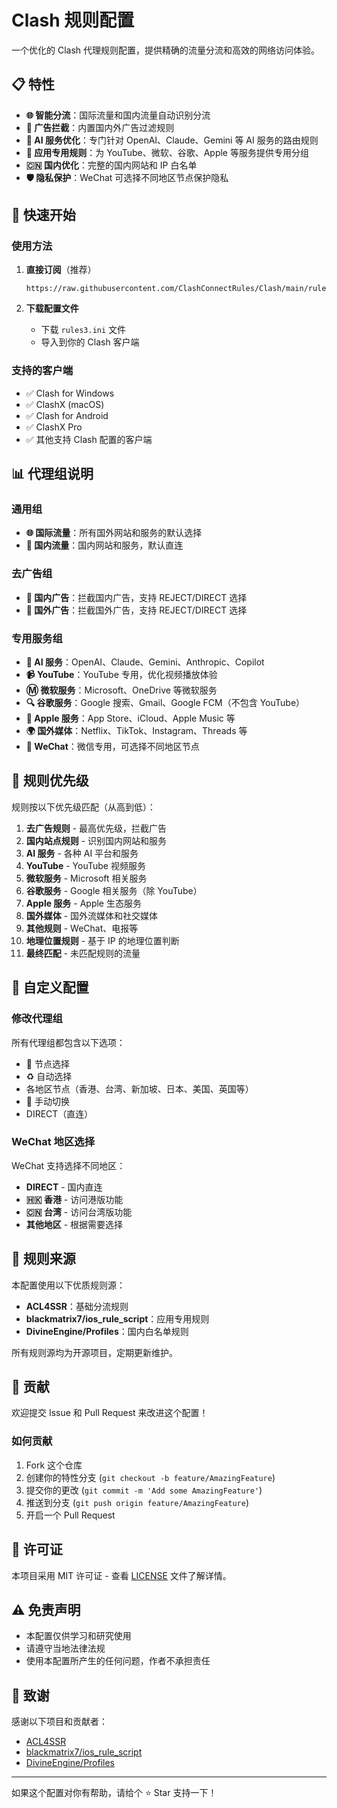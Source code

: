 # Clash 规则配置

一个优化的 Clash 代理规则配置，提供精确的流量分流和高效的网络访问体验。

## 📋 特性

- **🌐 智能分流**：国际流量和国内流量自动识别分流
- **🚫 广告拦截**：内置国内外广告过滤规则
- **🤖 AI 服务优化**：专门针对 OpenAI、Claude、Gemini 等 AI 服务的路由规则
- **📱 应用专用规则**：为 YouTube、微软、谷歌、Apple 等服务提供专用分组
- **🇨🇳 国内优化**：完整的国内网站和 IP 白名单
- **🛡️ 隐私保护**：WeChat 可选择不同地区节点保护隐私

## 🚀 快速开始

### 使用方法

1. **直接订阅**（推荐）

   ```
   https://raw.githubusercontent.com/ClashConnectRules/Clash/main/rules3.ini
   ```

2. **下载配置文件**

   - 下载 `rules3.ini` 文件
   - 导入到你的 Clash 客户端

### 支持的客户端

- ✅ Clash for Windows
- ✅ ClashX (macOS)
- ✅ Clash for Android
- ✅ ClashX Pro
- ✅ 其他支持 Clash 配置的客户端

## 📊 代理组说明

### 通用组

- **🌐 国际流量**：所有国外网站和服务的默认选择
- **🎯 国内流量**：国内网站和服务，默认直连

### 去广告组

- **🚫 国内广告**：拦截国内广告，支持 REJECT/DIRECT 选择
- **🚫 国外广告**：拦截国外广告，支持 REJECT/DIRECT 选择

### 专用服务组

- **🤖 AI 服务**：OpenAI、Claude、Gemini、Anthropic、Copilot
- **📹 YouTube**：YouTube 专用，优化视频播放体验
- **Ⓜ️ 微软服务**：Microsoft、OneDrive 等微软服务
- **🔍 谷歌服务**：Google 搜索、Gmail、Google FCM（不包含 YouTube）
- **🍎 Apple 服务**：App Store、iCloud、Apple Music 等
- **🌍 国外媒体**：Netflix、TikTok、Instagram、Threads 等
- **🫧 WeChat**：微信专用，可选择不同地区节点

## 🎯 规则优先级

规则按以下优先级匹配（从高到低）：

1. **去广告规则** - 最高优先级，拦截广告
2. **国内站点规则** - 识别国内网站和服务
3. **AI 服务** - 各种 AI 平台和服务
4. **YouTube** - YouTube 视频服务
5. **微软服务** - Microsoft 相关服务
6. **谷歌服务** - Google 相关服务（除 YouTube）
7. **Apple 服务** - Apple 生态服务
8. **国外媒体** - 国外流媒体和社交媒体
9. **其他规则** - WeChat、电报等
10. **地理位置规则** - 基于 IP 的地理位置判断
11. **最终匹配** - 未匹配规则的流量

## 🔧 自定义配置

### 修改代理组

所有代理组都包含以下选项：

- 🚀 节点选择
- ♻️ 自动选择
- 各地区节点（香港、台湾、新加坡、日本、美国、英国等）
- 🚀 手动切换
- DIRECT（直连）

### WeChat 地区选择

WeChat 支持选择不同地区：

- **DIRECT** - 国内直连
- **🇭🇰 香港** - 访问港版功能
- **🇨🇳 台湾** - 访问台湾版功能
- **其他地区** - 根据需要选择

## 📝 规则来源

本配置使用以下优质规则源：

- **ACL4SSR**：基础分流规则
- **blackmatrix7/ios_rule_script**：应用专用规则
- **DivineEngine/Profiles**：国内白名单规则

所有规则源均为开源项目，定期更新维护。

## 🤝 贡献

欢迎提交 Issue 和 Pull Request 来改进这个配置！

### 如何贡献

1. Fork 这个仓库
2. 创建你的特性分支 (`git checkout -b feature/AmazingFeature`)
3. 提交你的更改 (`git commit -m 'Add some AmazingFeature'`)
4. 推送到分支 (`git push origin feature/AmazingFeature`)
5. 开启一个 Pull Request

## 📄 许可证

本项目采用 MIT 许可证 - 查看 [LICENSE](LICENSE) 文件了解详情。

## ⚠️ 免责声明

- 本配置仅供学习和研究使用
- 请遵守当地法律法规
- 使用本配置所产生的任何问题，作者不承担责任

## 🙏 致谢

感谢以下项目和贡献者：

- [ACL4SSR](https://github.com/ACL4SSR/ACL4SSR)
- [blackmatrix7/ios_rule_script](https://github.com/blackmatrix7/ios_rule_script)
- [DivineEngine/Profiles](https://github.com/DivineEngine/Profiles)

---

如果这个配置对你有帮助，请给个 ⭐ Star 支持一下！
